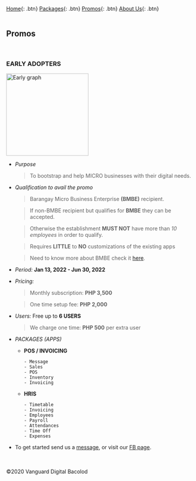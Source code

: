 [Home](https://wiserp-ph.github.io/wiserp){: .btn}
[Packages](https://wiserp-ph.github.io/wiserp/packages){: .btn}
[Promos](https://wiserp-ph.github.io/wiserp/promos){: .btn}
[About Us](https://wiserp-ph.github.io/wiserp/about){: .btn}
<br/>
<br/>

## Promos 
<br/>

### **EARLY ADOPTERS**

  <img src="https://raw.githubusercontent.com/WISERP-PH/wiserp/gh-pages/images/ea.png" alt="Early graph" width="220">
  
  - *Purpose*
    > To bootstrap and help MICRO businesses with their digital needs. 

  - *Qualification to avail the promo*
    > Barangay Micro Business Enterprise **(BMBE)** recipient. 

    > If non-BMBE recipient but qualifies for **BMBE** they can be accepted.

    > Otherwise the establishment **MUST NOT** have more than *10 employees* in order to qualify.

    > Requires **LITTLE** to **NO** customizations of the existing apps

    > Need to know more about BMBE check it <a href="https://pcw.gov.ph/republic-act-9178-barangay-micro-business-enterprises-act-of-2002/" target="_blank" >here</a>.

  - *Period:* **Jan 13, 2022 - Jun 30, 2022**
  - *Pricing:* 
    > Monthly subscription: **PHP 3,500**

    > One time setup fee: **PHP 2,000**

  - *Users:* Free up to **6 USERS**
    > We charge one time: **PHP 500** per extra user

  - *PACKAGES (APPS)*
    - **POS / INVOICING**

      ```
      - Message
      - Sales
      - POS
      - Inventory
      - Invoicing
      ```

    - **HRIS**

      ```
      - Timetable
      - Invoicing 
      - Employees
      - Payroll
      - Attendances
      - Time Off
      - Expenses
      ```

  - To get started send us a <a href="http://m.me/wiserpph" target="_blank" >message</a>, or visit our 
<a href="https://www.facebook.com/wiserpph" target="_blank" >FB page</a>.

<br/>
<br/>
©2020 Vanguard Digital Bacolod
